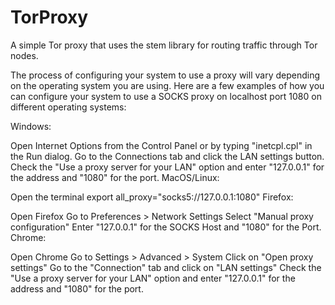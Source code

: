 # TorProxy
A simple Tor proxy that uses the stem library for routing traffic through Tor nodes.

The process of configuring your system to use a proxy will vary depending on the operating system you are using. Here are a few examples of how you can configure your system to use a SOCKS proxy on localhost port 1080 on different operating systems:

Windows:

Open Internet Options from the Control Panel or by typing "inetcpl.cpl" in the Run dialog.
Go to the Connections tab and click the LAN settings button.
Check the "Use a proxy server for your LAN" option and enter "127.0.0.1" for the address and "1080" for the port.
MacOS/Linux:

Open the terminal
export all_proxy="socks5://127.0.0.1:1080"
Firefox:

Open Firefox
Go to Preferences > Network Settings
Select "Manual proxy configuration"
Enter "127.0.0.1" for the SOCKS Host and "1080" for the Port.
Chrome:

Open Chrome
Go to Settings > Advanced > System
Click on "Open proxy settings"
Go to the "Connection" tab and click on "LAN settings"
Check the "Use a proxy server for your LAN" option and enter "127.0.0.1" for the address and "1080" for the port.
